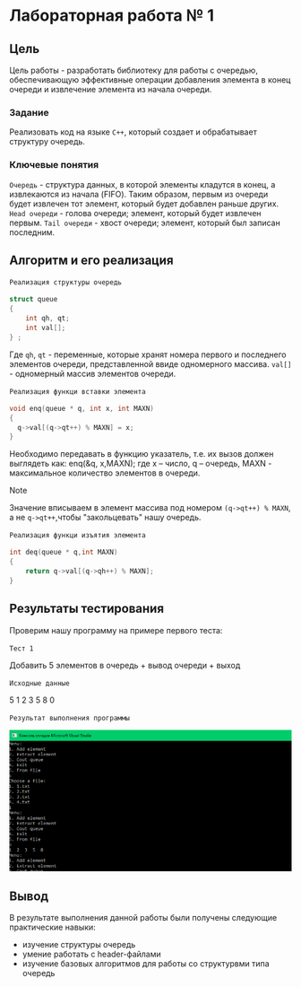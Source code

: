 
# Лабораторная работа № 1

## Цель

Цель работы - разработать библиотеку для работы с очередью, обеспечивающую эффективные операции добавления элемента в конец очереди и извлечение элемента из начала очереди. 

### Задание

Реализовать код на языке `С++`, который создает и обрабатывает структуру очередь.

### Ключевые понятия

`Очередь` - структура данных, в которой элементы кладутся в конец, а извлекаются из начала (FIFO). Таким образом, первым из очереди будет извлечен тот элемент, который будет добавлен раньше других.
`Head очереди` - голова очереди; элемент, который будет извлечен первым.
`Tail очереди` - хвост очереди; элемент, который был записан последним.

 
## Алгоритм и его реализация

`Реализация структуры очередь` 

```c++
struct queue
{
	int qh, qt;
	int val[];
} ;
```
Где `qh`, `qt` - переменные, которые хранят номера первого и последнего элементов очереди, представленной ввиде одномерного массива.
`val[]` - одномерный массив элементов очереди.


`Реализация функци вставки элемента` 

```c++
void enq(queue * q, int x, int MAXN)
{
  q->val[(q->qt++) % MAXN] = x;
}
```

Необходимо передавать в функцию указатель, т.е. их вызов
должен выглядеть как: enq(&q, x,MAXN);  где x – число,  q – очередь, MAXN - максимальное количество элементов в очереди. 

> [!NOTE]
> Значение вписываем в элемент массива под номером `(q->qt++) % MAXN`, а не `q->qt++`,чтобы "закольцевать" нашу очередь.



 `Реализация функци изъятия элемента` 

```c++
int deq(queue * q,int MAXN)
{
	return q->val[(q->qh++) % MAXN];
}
```


 
## Результаты тестирования
Проверим нашу программу на примере первого теста:

`Тест 1`

Добавить 5 элементов в очередь + вывод очереди + выход

`Исходные данные`

5
1 2 3 5 8
0


 `Результат выполнения программы`
 
 ![image](test.png)




## Вывод
 
В результате выполнения данной работы были получены следующие практические навыки:
- изучение структуры очередь
- умение работать с header-файлами
- изучение базовых алгоритмов для работы со структурвми типа очередь   
